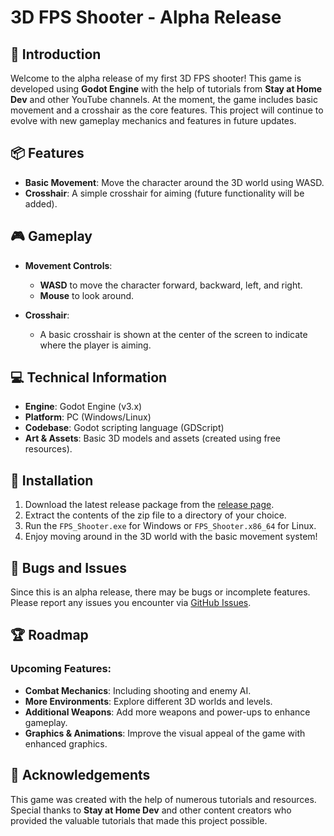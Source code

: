 # 3D FPS Shooter - Alpha Release

## 🚀 Introduction

Welcome to the alpha release of my first 3D FPS shooter! This game is developed using **Godot Engine** with the help of tutorials from **Stay at Home Dev** and other YouTube channels. At the moment, the game includes basic movement and a crosshair as the core features. This project will continue to evolve with new gameplay mechanics and features in future updates.

## 📦 Features

- **Basic Movement**: Move the character around the 3D world using WASD.
- **Crosshair**: A simple crosshair for aiming (future functionality will be added).

## 🎮 Gameplay

- **Movement Controls**: 
  - **WASD** to move the character forward, backward, left, and right.
  - **Mouse** to look around.
  
- **Crosshair**: 
  - A basic crosshair is shown at the center of the screen to indicate where the player is aiming.

## 💻 Technical Information

- **Engine**: Godot Engine (v3.x)
- **Platform**: PC (Windows/Linux)
- **Codebase**: Godot scripting language (GDScript)
- **Art & Assets**: Basic 3D models and assets (created using free resources).

## 👾 Installation

1. Download the latest release package from the [release page](https://your-game-download-link.com).
2. Extract the contents of the zip file to a directory of your choice.
3. Run the `FPS_Shooter.exe` for Windows or `FPS_Shooter.x86_64` for Linux.
4. Enjoy moving around in the 3D world with the basic movement system!

## 🐞 Bugs and Issues

Since this is an alpha release, there may be bugs or incomplete features. Please report any issues you encounter via [GitHub Issues](https://github.com/your-repo/issues).

## 🏆 Roadmap

### Upcoming Features:

- **Combat Mechanics**: Including shooting and enemy AI.
- **More Environments**: Explore different 3D worlds and levels.
- **Additional Weapons**: Add more weapons and power-ups to enhance gameplay.
- **Graphics & Animations**: Improve the visual appeal of the game with enhanced graphics.

## 🎉 Acknowledgements

This game was created with the help of numerous tutorials and resources. Special thanks to **Stay at Home Dev** and other content creators who provided the valuable tutorials that made this project possible.

